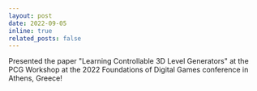 ```yaml
---
layout: post
date: 2022-09-05
inline: true
related_posts: false
---
```


Presented the paper "Learning Controllable 3D Level Generators" at the PCG Workshop at the 2022 Foundations of Digital Games conference in Athens, Greece!
